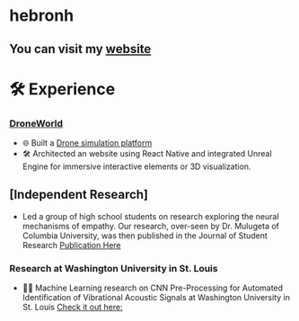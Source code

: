 # hebronh 
## You can visit my <a href="https://sites.google.com/view/hebronbekele/home">website</a>

# 🛠 Experience
### [DroneWorld](https://github.com/oss-slu/DroneWorld?tab=readme-ov-file) 
- 🌐 Built a [Drone simulation platform](https://github.com/oss-slu/DroneWorld?tab=readme-ov-file)
- 🛠 Architected an website using React Native and integrated Unreal Engine for immersive interactive elements or 3D visualization.

## [Independent Research] 
- Led a group of high school students on research exploring the neural mechanisms of empathy. Our research, over-seen by Dr. Mulugeta of Columbia University, was then published in the Journal of Student Research [Publication Here](https://doi.org/10.47611/jsr.v12i4.2281)

### Research at Washington University in St. Louis 
- 🤖🧠 Machine Learning research on CNN Pre-Processing for Automated Identification of Vibrational Acoustic Signals at Washington University in St. Louis [Check it out here:](https://symposium.foragerone.com/fall-2023-undergraduate-research-symposium/presentations/59614)
